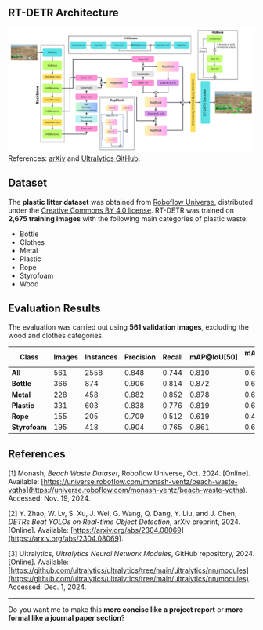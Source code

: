 ## RT-DETR Architecture

![architecture](Arsitektur_RT-DETR.png)
References: [arXiv](https://arxiv.org/abs/2304.08069) and [Ultralytics GitHub](https://github.com/ultralytics/ultralytics/tree/main/ultralytics/nn/modules).

## Dataset

The **plastic litter dataset** was obtained from [Roboflow Universe](https://universe.roboflow.com/monash-ventz/beach-waste-vqths), distributed under the [Creative Commons BY 4.0 license](https://creativecommons.org/licenses/by/4.0/).
RT-DETR was trained on **2,675 training images** with the following main categories of plastic waste:

* Bottle
* Clothes
* Metal
* Plastic
* Rope
* Styrofoam
* Wood

## Evaluation Results

The evaluation was carried out using **561 validation images**, excluding the wood and clothes categories.

| Class         | Images | Instances | Precision | Recall | mAP\@IoU\[50] | mAP\@IoU\[50-95] |
| ------------- | ------ | --------- | --------- | ------ | ------------- | ---------------- |
| **All**       | 561    | 2558      | 0.848     | 0.744  | 0.810         | 0.606            |
| **Bottle**    | 366    | 874       | 0.906     | 0.814  | 0.872         | 0.638            |
| **Metal**     | 228    | 458       | 0.882     | 0.852  | 0.878         | 0.648            |
| **Plastic**   | 331    | 603       | 0.838     | 0.776  | 0.819         | 0.636            |
| **Rope**      | 155    | 205       | 0.709     | 0.512  | 0.619         | 0.409            |
| **Styrofoam** | 195    | 418       | 0.904     | 0.765  | 0.861         | 0.697            |


## References

\[1] Monash, *Beach Waste Dataset*, Roboflow Universe, Oct. 2024. \[Online]. Available: [https://universe.roboflow.com/monash-ventz/beach-waste-vqths](https://universe.roboflow.com/monash-ventz/beach-waste-vqths). Accessed: Nov. 19, 2024.

\[2] Y. Zhao, W. Lv, S. Xu, J. Wei, G. Wang, Q. Dang, Y. Liu, and J. Chen, *DETRs Beat YOLOs on Real-time Object Detection*, arXiv preprint, 2024. \[Online]. Available: [https://arxiv.org/abs/2304.08069](https://arxiv.org/abs/2304.08069).

\[3] Ultralytics, *Ultralytics Neural Network Modules*, GitHub repository, 2024. \[Online]. Available: [https://github.com/ultralytics/ultralytics/tree/main/ultralytics/nn/modules](https://github.com/ultralytics/ultralytics/tree/main/ultralytics/nn/modules). Accessed: Dec. 1, 2024.

---

Do you want me to make this **more concise like a project report** or **more formal like a journal paper section**?
